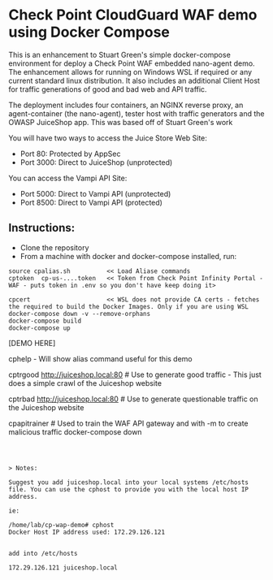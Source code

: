 # Check Point CloudGuard WAF demo using Docker Compose
 
 This is an enhancement to Stuart Green's simple docker-compose environment for deploy a Check Point WAF embedded nano-agent demo. The enhancement allows for running on Windows WSL if required or any current standard linux distribution. It also includes an additional Client Host for traffic generations of good and bad web and API traffic.
  
The deployment includes four containers, an NGINX reverse proxy, an agent-container (the nano-agent), tester host with traffic generators and the OWASP JuiceShop app.
 This was based off of Stuart Green's work

You will have two ways to access the Juice Store Web Site:  
* Port 80: Protected by AppSec  
* Port 3000: Direct to JuiceShop (unprotected)  

You can access the Vampi API Site:
* Port 5000: Direct to Vampi API (unprotected)  
* Port 8500: Direct to Vampi API (protected)  

## Instructions:
 
* Clone the repository
* From a machine with docker and docker-compose installed, run:  
```
source cpalias.sh          << Load Aliase commands
cptoken  cp-us-....token   << Token from Check Point Infinity Portal - WAF - puts token in .env so you don't have keep doing it>

cpcert                     << WSL does not provide CA certs - fetches the required to build the Docker Images. Only if you are using WSL
docker-compose down -v --remove-orphans
docker-compose build
docker-compose up
```
[DEMO HERE]

cphelp     - Will show alias command useful for this demo

cptrgood http://juiceshop.local:80     # Use to generate good traffic 
                                         - This just does a simple crawl of the Juiceshop website

cptrbad http://juiceshop.local:80      # Use to generate questionable traffic on the Juiceshop website

cpapitrainer                           # Used to train the WAF API gateway and with -m to create malicious traffic 
docker-compose down
```
 


> Notes: 

Suggest you add juiceshop.local into your local systems /etc/hosts file. You can use the cphost to provide you with the local host IP address. 

ie: 

/home/lab/cp-wap-demo# cphost
Docker Host IP address used: 172.29.126.121


add into /etc/hosts

172.29.126.121 juiceshop.local 
